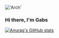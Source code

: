 !['Arch'](https://icons.iconarchive.com/icons/papirus-team/papirus-apps/48/distributor-logo-archlinux-icon.png)
### Hi there, I'm Gabs
[![Anurag's GitHub stats](https://github-readme-stats.vercel.app/api?username=gabsphp)](https://github.com/anuraghazra/github-readme-stats)
